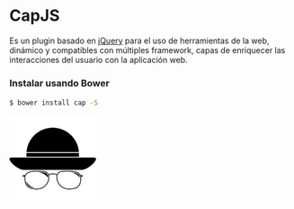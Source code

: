 CapJS
============

Es un plugin basado en [jQuery](https://github.com/jquery/jquery) para el uso de herramientas de la web, dinámico y compatibles con múltiples framework, capas de enriquecer las interacciones del usuario con la aplicación web.

### Instalar usando Bower

```sh
$ bower install cap -S
```


<img src="https://raw.githubusercontent.com/CapJS/CapJS/gh-pages/images/LogoCap.png" width="154px"></img>
